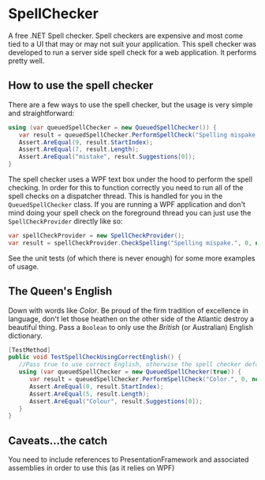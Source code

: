 SpellChecker
============

A free .NET Spell checker. Spell checkers are expensive and most come tied to a UI that may or may not suit your application. This spell checker was developed to run a server side spell check for a web application. It performs pretty well.


How to use the spell checker
---
There are a few ways to use the spell checker, but the usage is very simple and straightforward:

```csharp
using (var queuedSpellChecker = new QueuedSpellChecker()) {
   var result = queuedSpellChecker.PerformSpellCheck("Spelling mispake.", 0, new List<String>());
   Assert.AreEqual(9, result.StartIndex);
   Assert.AreEqual(7, result.Length);
   Assert.AreEqual("mistake", result.Suggestions[0]);
}
```

The spell checker uses a WPF text box under the hood to perform the spell checking. 
In order for this to function correctly you need to run all of the spell checks on a dispatcher thread. 
This is handled for you in the `QueuedSpellChecker` class. 
If you are running a WPF application and don't mind doing your spell check on the foreground thread you can just use the `SpellCheckProvider` directly like so:

```csharp
var spellCheckProvider = new SpellCheckProvider();
var result = spellCheckProvider.CheckSpelling("Spelling mispake.", 0, new List<String>());
```

See the unit tests (of which there is never enough) for some more examples of usage.

The Queen's English
---

Down with words like *Color*. Be proud of the firm tradition of excellence in language, don't let those heathen on the other side of the Atlantic destroy a beautiful thing.
Pass a `Boolean` to only use the *British* (or Australian) English dictionary.

```csharp
[TestMethod]
public void TestSpellCheckUsingCorrectEnglish() {
   //Pass true to use correct English, otherwise the spell checker defaults to the language settings on the local machine
   using (var queuedSpellChecker = new QueuedSpellChecker(true)) {
      var result = queuedSpellChecker.PerformSpellCheck("Color.", 0, new List<String>());
      Assert.AreEqual(0, result.StartIndex);
      Assert.AreEqual(5, result.Length);
      Assert.AreEqual("Colour", result.Suggestions[0]);
   }
}
```

Caveats...the catch
--

You need to include references to PresentationFramework and associated assemblies in order to use this (as it relies on WPF)